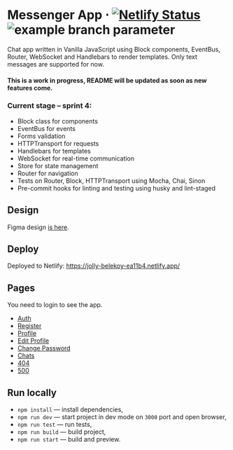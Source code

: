 # Messenger App ⋅ [![Netlify Status](https://api.netlify.com/api/v1/badges/c0a5707b-c88b-4ff5-9a51-aa5d13fc6b08/deploy-status)](https://app.netlify.com/sites/jolly-belekoy-ea11b4/deploys) ![example branch parameter](https://github.com/tropnikov/middle.messenger.praktikum.yandex/actions/workflows/tests.yml/badge.svg)

Chat app written in Vanilla JavaScript using Block components, EventBus, Router, WebSocket and Handlebars to render templates. Only text messages are supported for now.

#### This is a work in progress, README will be updated as soon as new features come.

### Current stage – sprint 4:

- Block class for components
- EventBus for events
- Forms validation
- HTTPTransport for requests
- Handlebars for templates
- WebSocket for real-time communication
- Store for state management
- Router for navigation
- Tests on Router, Block, HTTPTransport using Mocha, Chai, Sinon
- Pre-commit hooks for linting and testing using husky and lint-staged

## Design

Figma design [is here](<https://www.figma.com/design/Amu9hsaKVf8f7hgu7H8e7V/Messenger-App-(Chat)?node-id=0-1&t=nog2LGmTc9GrXy2j-1>).

## Deploy

Deployed to Netlify: https://jolly-belekoy-ea11b4.netlify.app/

## Pages

You need to login to see the app.

- [Auth](https://jolly-belekoy-ea11b4.netlify.app/)
- [Register](https://jolly-belekoy-ea11b4.netlify.app/sign-up)
- [Profile](https://jolly-belekoy-ea11b4.netlify.app/settings)
- [Edit Profile](https://jolly-belekoy-ea11b4.netlify.app/edit-profile)
- [Change Password](https://jolly-belekoy-ea11b4.netlify.app/change-password)
- [Chats](https://jolly-belekoy-ea11b4.netlify.app/messenger)
- [404](https://jolly-belekoy-ea11b4.netlify.app/404)
- [500](https://jolly-belekoy-ea11b4.netlify.app/500)

## Run locally

- `npm install` — install dependencies,
- `npm run dev` — start project in dev mode on `3000` port and open browser,
- `npm run test` — run tests,
- `npm run build` — build project,
- `npm run start` — build and preview.
